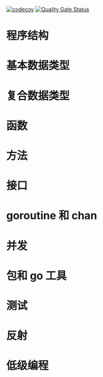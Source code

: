 [![codecov](https://codecov.io/gh/suqingfa/go/graph/badge.svg?token=4LWFXREZNB)](https://codecov.io/gh/suqingfa/go)
[![Quality Gate Status](https://sonarcloud.io/api/project_badges/measure?project=suqingfa_go&metric=alert_status)](https://sonarcloud.io/summary/new_code?id=suqingfa_go)

# 程序结构

# 基本数据类型

# 复合数据类型

# 函数

# 方法

# 接口

# goroutine 和 chan

# 并发

# 包和 go 工具

# 测试

# 反射

# 低级编程